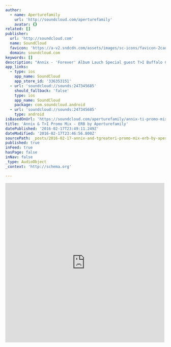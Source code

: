 ```yaml
---
author:
  - name: Aperturefamily
    url: 'http://soundcloud.com/aperturefamily'
    avatar: {}
related: []
publisher:
  url: 'http://soundcloud.com'
  name: SoundCloud
  favicon: 'https://a-v2.sndcdn.com/assets/images/sc-icons/favicon-2cadd14b.ico'
  domain: soundcloud.com
keywords: []
description: "Annix - 'Forever' Album Lauch Special guest T>I Buffalo Cardiff."
app_links:
  - type: ios
    app_name: SoundCloud
    app_store_id: '336353151'
  - url: 'soundcloud://sounds:247345685'
    should_fallback: 'false'
    type: ios
    app_name: SoundCloud
    package: com.soundcloud.android
  - url: 'soundcloud://sounds:247345685'
    type: android
isBasedOnUrl: 'https://soundcloud.com/aperturefamily/annix-ti-promo-mix-erb'
title: 'Annix & T>I Promo Mix - ERB by Aperturefamily'
datePublished: '2016-02-17T23:49:11.249Z'
dateModified: '2016-02-17T23:46:56.800Z'
sourcePath: _posts/2016-02-17-annix-and-tgreateri-promo-mix-erb-by-aperturefamily.md
published: true
inFeed: true
hasPage: false
inNav: false
_type: AudioObject
_context: 'http://schema.org'

---
```

<iframe src="https://cdn.embedly.com/widgets/media.html?src=https%3A%2F%2Fw.soundcloud.com%2Fplayer%2F%3Fvisual%3Dtrue%26url%3Dhttp%253A%252F%252Fapi.soundcloud.com%252Ftracks%252F247345685%26show_artwork%3Dtrue&amp;url=https%3A%2F%2Fsoundcloud.com%2Faperturefamily%2Fannix-ti-promo-mix-erb&amp;image=http%3A%2F%2Fi1.sndcdn.com%2Fartworks-000147390747-aerf30-t500x500.jpg&amp;key=b7d04c9b404c499eba89ee7072e1c4f7&amp;type=text%2Fhtml&amp;schema=soundcloud" width="500" height="500" scrolling="no" frameborder="0" allowfullscreen="allowfullscreen" style=""></iframe>
